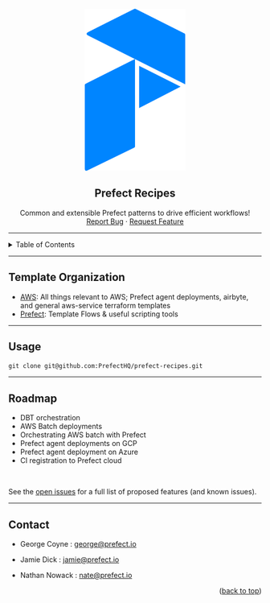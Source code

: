 <div id="top"></div>

<!-- PROJECT LOGO -->
<br />
<div align="center">
  <a href="https://github.com/PrefectHQ/prefect-recipes">
    <img src="imgs/prefect_logo.png" alt="Logo" width="200">
  </a>

<h2 align="center">Prefect Recipes</h2>

  <p align="center">
    Common and extensible Prefect patterns to drive efficient workflows! 
    <!-- <br />
    <a href="??"><strong>Explore prod use-cases »</strong></a>
    <br /> -->
    <br />
    <a href="https://github.com/PrefectHQ/prefect-recipes/issues">Report Bug</a>
    ·
    <a href="https://github.com/PrefectHQ/prefect-recipes/issues">Request Feature</a>
  </p>
</div>

<hr>

<!-- TABLE OF CONTENTS -->
<details>
  <summary>Table of Contents</summary>
  <ol>
    <li><a href="#recipes">Featured Recipes</a> </li>
    <li>
      <a href="#tools">Tools</a>
    </li>
    <li><a href="#usage">Usage</a></li>
    <li><a href="#roadmap">Roadmap</a></li>
    <li><a href="#contact">Contact</a></li>
  </ol>
</details>

<hr>

## Template Organization

- [AWS](aws/): All things relevant to AWS; Prefect agent deployments, airbyte, and general aws-service terraform templates
- [Prefect](prefect/): Template Flows & useful scripting tools

<hr>

<!-- USAGE EXAMPLES -->
## Usage

```console 
git clone git@github.com:PrefectHQ/prefect-recipes.git
```

<hr>

## Roadmap

- DBT orchestration
- AWS Batch deployments 
- Orchestrating AWS batch with Prefect
- Prefect agent deployments on GCP
- Prefect agent deployment on Azure
- CI registration to Prefect cloud

<br>

See the [open issues](https://github.com/PrefectHQ/prefect-recipes/issues) for a full list of proposed features (and known issues).


<hr>

<!-- CONTACT -->
## Contact
- George Coyne : george@prefect.io

- Jamie Dick : jamie@prefect.io

- Nathan Nowack : nate@prefect.io

<p align="right">(<a href="#top">back to top</a>)</p>
